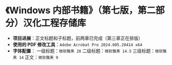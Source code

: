 # 《Windows 内部书籍》（第七版，第二部分）汉化工程存储库

- **项目进展**：正文标题和子标题，前两章已完成（第三章正在排版）
- **使用的 PDF 修改工具**：`Adobe Acrobat Pro 2024.005.20414 x64`
- **字体配置**：
  一级标题：`微软雅黑 28` 
  二级标题：`微软雅黑 14.5`
  三级标题：`微软雅黑 14`
  正文：`微软雅黑 9`

